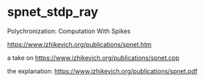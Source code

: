 # spnet_stdp_ray

Polychronization: Computation With Spikes

https://www.izhikevich.org/publications/spnet.htm

a take on https://www.izhikevich.org/publications/spnet.cpp

the explanation: https://www.izhikevich.org/publications/spnet.pdf
